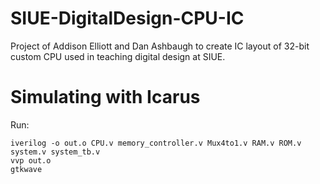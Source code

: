 # SIUE-DigitalDesign-CPU-IC
Project of Addison Elliott and Dan Ashbaugh to create IC layout of 32-bit custom CPU used in teaching digital design at SIUE.

# Simulating with Icarus
Run:
```
iverilog -o out.o CPU.v memory_controller.v Mux4to1.v RAM.v ROM.v system.v system_tb.v
vvp out.o
gtkwave
```